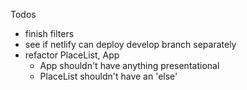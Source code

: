 Todos

- finish filters
- see if netlify can deploy develop branch separately
- refactor PlaceList, App
  - App shouldn't have anything presentational
  - PlaceList shouldn't have an 'else'
